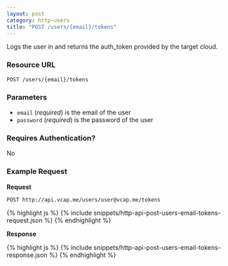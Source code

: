 ```yaml
---
layout: post
category: http-users
title: "POST /users/{email}/tokens"
---
```


Logs the user in and returns the auth_token provided by the target cloud.

### Resource URL

`POST /users/{email}/tokens`

### Parameters

* `email` (*required*) is the email of the user
* `password` (*required*) is the password of the user

### Requires Authentication?

No

### Example Request

**Request**

`POST http://api.vcap.me/users/user@vcap.me/tokens`

<div class="js example">
{% highlight js %}
{% include snippets/http-api-post-users-email-tokens-request.json %}
{% endhighlight %}
</div>

**Response**

<div class="js example">
{% highlight js %}
{% include snippets/http-api-post-users-email-tokens-response.json %}
{% endhighlight %}
</div>
